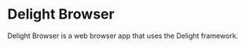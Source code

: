 Delight Browser
===============
Delight Browser is a web browser app that uses the Delight framework.

